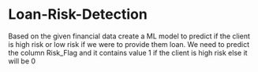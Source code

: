 # Loan-Risk-Detection
Based on the given financial data create a ML model to predict if the client is high risk or low risk if we were to provide them loan. We need to predict the column Risk_Flag and it contains value 1 if the client is high risk else it will be 0
